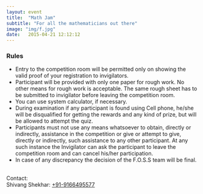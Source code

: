 ```yaml
---
layout: event
title:  "Math Jam"
subtitle: "For all the mathematicians out there"
image: "img/f.jpg"
date:   2015-04-21 12:12:12
---
```


### Rules
- Entry to the competition room will be permitted only on showing the valid proof of your registration to invigilators.
- Participant will be provided with only one paper for rough work. No other means for rough work is acceptable. The same rough sheet has to be submitted to invigilator before leaving the competition room.
- You can use system calculator, if necessary.
- During examination if any participant is found using Cell phone, he/she will be disqualified for getting the rewards and any kind of prize, but will be allowed to attempt the quiz.
- Participants must not use any means whatsoever to obtain, directly or indirectly, assistance in the competition or give or attempt to give, directly or indirectly, such assistance to any other participant. At any such instance the Invigilator can ask the participant to leave the competition room and can cancel his/her participation.
- In case of any discrepancy the decision of the F.O.S.S team will be final.

<br>Contact: 
<br>Shivang Shekhar: <a class="hot-link" href="tel:+919166495577">+91-9166495577</a>